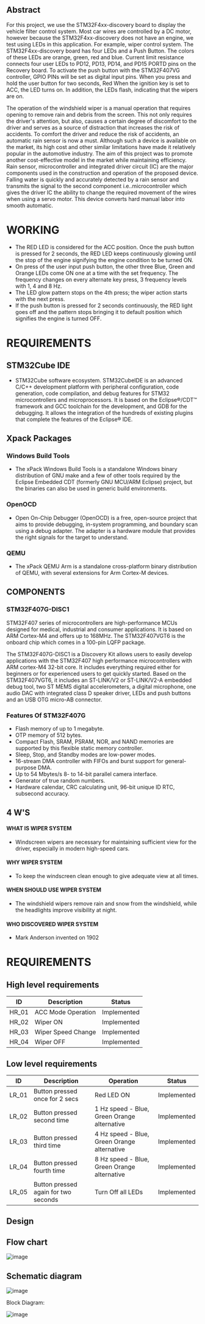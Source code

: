 
## Abstract

For this project, we use the STM32F4xx-discovery board to display the vehicle filter control system. Most car wires are controlled by a DC motor, however because the STM32F4xx-discovery does not have an engine, we test using LEDs in this application. For example, wiper control system. The STM32F4xx-discovery board has four LEDs and a Push Button. The colors of these LEDs are orange, green, red and blue. Current limit resistance connects four user LEDs to PD12, PD13, PD14, and PD15 PORTD pins on the Recovery board. To activate the push button with the STM32F407VG controller, GPIO PINs will be set as digital input pins. When you press and hold the user button for two seconds, Red When the ignition key is set to ACC, the LED turns on. In addition, the LEDs flash, indicating that the wipers are on.

The operation of the windshield wiper is a manual operation that requires opening to remove rain and debris from the screen. This not only requires the driver's attention, but also, causes a certain degree of discomfort to the driver and serves as a source of distraction that increases the risk of accidents. To comfort the driver and reduce the risk of accidents, an automatic rain sensor is now a must. Although such a device is available on the market, its high cost and other similar limitations have made it relatively popular in the automotive industry. The aim of this project was to promote another cost-effective model in the market while maintaining efficiency. Rain sensor, microcontroller and integrated driver circuit (IC) are the major components used in the construction and operation of the proposed device. Falling water is quickly and accurately detected by a rain sensor and transmits the signal to the second component i.e..microcontroller which gives the driver IC the ability to change the required movement of the wires when using a servo motor. This device converts hard manual labor into smooth automatic.



# WORKING 
* The RED LED is considered for the ACC position. Once the push button is pressed for 2 seconds, the RED LED keeps continuously glowing until the stop of the engine signifying the engine condition to be turned ON.
* On press of the user input push button, the other three Blue, Green and Orange LEDs come ON one at a time with the set frequency. The frequency changes on every alternate key press, 3 frequency levels with 1, 4 and 8 Hz.
* The LED glow pattern stops on the 4th press; the wiper action starts with the next press.
* If the push button is pressed for 2 seconds continuously, the RED light goes off and the pattern stops bringing it to default position which signifies the engine is turned OFF.

# REQUIREMENTS 
## STM32Cube IDE 
* STM32Cube software ecosystem. STM32CubeIDE is an advanced C/C++ development platform with peripheral configuration, code generation, code compilation, and debug features for STM32 microcontrollers and microprocessors. It is based on the Eclipse®/CDT™ framework and GCC toolchain for the development, and GDB for the debugging. It allows the integration of the hundreds of existing plugins that complete the features of the Eclipse® IDE.


## Xpack Packages 

### Windows Build Tools
* The xPack Windows Build Tools is a standalone Windows binary distribution of GNU make and a few of other tools required by the Eclipse Embedded CDT (formerly GNU MCU/ARM Eclipse) project, but the binaries can also be used in generic build environments.

### OpenOCD 
* Open On-Chip Debugger (OpenOCD) is a free, open-source project that aims to provide debugging, in-system programming, and boundary scan using a debug adapter. The adapter is a hardware module that provides the right signals for the target to understand.

### QEMU 
* The xPack QEMU Arm is a standalone cross-platform binary distribution of QEMU, with several extensions for Arm Cortex-M devices.

## COMPONENTS

### STM32F407G-DISC1

STM32F407 series of microcontrollers are high-performance MCUs designed for medical, industrial and consumer applications. It is based on ARM Cortex-M4 and offers up to 168MHz. The STM32F407VGT6 is the onboard chip which comes in a 100-pin LQFP package.

The STM32F407G-DISC1 is a Discovery Kit allows users to easily develop applications with the STM32F407 high performance microcontrollers with ARM cortex-M4 32-bit core. It includes everything required either for beginners or for experienced users to get quickly started. Based on the STM32F407VGT6, it includes an ST-LINK/V2 or ST-LINK/V2-A embedded debug tool, two ST MEMS digital accelerometers, a digital microphone, one audio DAC with integrated class D speaker driver, LEDs and push buttons and an USB OTG micro-AB connector.

### Features Of STM32F407G
* Flash memory of up to 1 megabyte.
* OTP memory of 512 bytes.
* Compact Flash, SRAM, PSRAM, NOR, and NAND memories are supported by this flexible static memory controller.
* Sleep, Stop, and Standby modes are low-power modes.
* 16-stream DMA controller with FIFOs and burst support for general-purpose DMA.
* Up to 54 Mbytes/s 8- to 14-bit parallel camera interface.
* Generator of true random numbers.
* Hardware calendar, CRC calculating unit, 96-bit unique ID RTC, subsecond accuracy.


 ## 4 W'S
#### WHAT IS WIPER SYSTEM
  * Windscreen wipers are necessary for maintaining sufficient view for the driver, especially in modern high-speed cars.
#### WHY WIPER SYSTEM
  * To keep the windscreen clean enough to give adequate view at all times.
#### WHEN SHOULD USE WIPER SYSTEM 
  * The windshield wipers remove rain and snow from the windshield, while the headlights improve visibility at night.
#### WHO DISCOVERED WIPER SYSTEM
 * Mark Anderson invented on 1902


# REQUIREMENTS
## High level requirements
| ID | Description | Status |
| --- | --- | --- | 
| HR_01 | ACC Mode Operation |	Implemented |
| HR_02 |	Wiper ON |	Implemented |
| HR_03 |	Wiper Speed Change |	Implemented |
| HR_04 |	Wiper OFF |	Implemented |
## Low level requirements
| ID |	Description | Operation |	Status |
| --- | --- | --- | --- |
| LR_01 |	Button pressed once for 2 secs | Red LED ON |	Implemented |
| LR_02 |	Button pressed second time | 1 Hz speed - Blue, Green Orange alternative |	Implemented |
| LR_03	|Button pressed third time | 4 Hz speed - Blue, Green Orange alternative |	Implemented |
| LR_04	|Button pressed fourth time | 8 Hz speed - Blue, Green Orange alternative |	Implemented |
| LR_05 |	Button pressed again for two seconds |Turn Off all LEDs |	Implemented |

## Design
## Flow chart 

![image](https://user-images.githubusercontent.com/101495481/168426038-20ca0e70-2797-4150-b7e7-96753cd00b34.png)



## Schematic diagram 

![image](https://user-images.githubusercontent.com/101495481/168426073-0ae72b6f-4970-4fc0-bc6b-f5b790941a5c.png)


Block Diagram:

![image](https://user-images.githubusercontent.com/101495481/168425936-7726046f-e14c-4a3f-b2a1-d1d181a92170.png)
